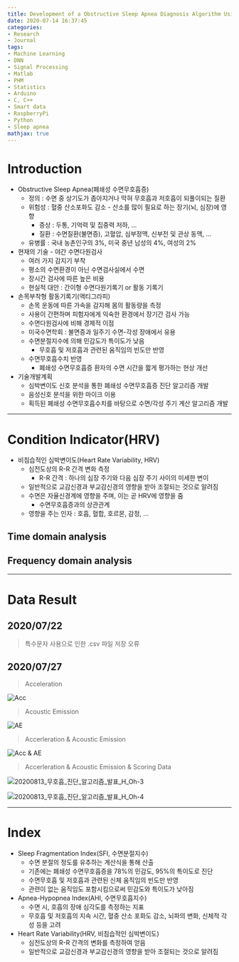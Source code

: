 ```yaml
---
title: Development of a Obstructive Sleep Apnea Diagnosis Algorithm Using HRV
date: 2020-07-14 16:37:45
categories:
- Research
- Journal
tags:
- Machine Learning
- DNN
- Signal Processing
- Matlab
- PHM
- Statistics
- Arduino
- C, C++
- Smart data
- RaspberryPi
- Python
- Sleep apnea
mathjax: true
---
```

# Introduction

+ Obstructive Sleep Apnea(폐쇄성 수면무호흡증)
  + 정의 : 수면 중 상기도가 좁아지거나 막혀 무호흡과 저호흡이 되풀이되는 질환
  + 위험성 : 혈중 산소포화도 감소 - 산소를 많이 필요로 하는 장기(뇌, 심장)에 영향
    + 증상 : 두통, 기억력 및 집중력 저하, ...
    + 질환 : 수면질환(불면증), 고혈압, 심부정맥, 신부전 및 관상 동맥, ...
  + 유병률 : 국내 농촌인구의 3%, 미국 중년 남성의 4%, 여성의 2%
+ 현재의 기술 - 야간 수면다원검사
  + 여러 가지 감지기 부착
  + 평소의 수면환경이 아닌 수면검사실에서 수면
  + 장시간 검사에 따른 높은 비용
  + 현실적 대안 : 간이형 수면다원기록기 or 활동 기록기
+ 손목부착형 활동기록기(액티그라피)
  + 손목 운동에 따른 가속을 감지해 몸의 활동량을 측정
  + 사용이 간편하며 피험자에게 익숙한 환경에서 장기간 검사 가능
  + 수면다원검사에 비해 경제적 이점
  + 미국수면학회 : 불면증과 일주기 수면-각성 장애에서 유용
  + 수면분절지수에 의해 민감도가 특이도가 낮음
    + 무호흡 및 저호흡과 관련된 움직임의 빈도만 반영
  + 수면무호흡수치 반영
    + 폐쇄성 수면무호흡증 환자의 수면 시간을 짧게 평가하는 현상 개선
+ 기술개발계획
  + 심박변이도 신호 분석을 통한 폐쇄성 수면무호흡증 진단 알고리즘 개발
  + 음성신호 분석을 위한 마이크 이용
  + 획득된 폐쇄성 수면무호흡수치를 바탕으로 수면/각성 주기 계산 알고리즘 개발

<!-- More -->

***

# Condition Indicator(HRV)

+ 비침습적인 심박변이도(Heart Rate Variability, HRV)
  + 심전도상의 R-R 간격 변화 측정
    + R-R 간격 : 하나의 심장 주기와 다음 심장 주기 사이의 미세한 변이
  + 일반적으로 교감신경과 부교감신경의 영향을 받아 조절되는 것으로 알려짐
  + 수면은 자율신경계에 영향을 주며, 이는 곧 HRV에 영향을 줌
    + 수면무호흡증과의 상관관계
  + 영향을 주는 인자 : 호흡, 혈합, 호르몬, 감정, ...


## Time domain analysis



## Frequency domain analysis



***

# Data Result

## 2020/07/22

> 특수문자 사용으로 인한 .csv 파일 저장 오류

## 2020/07/27

> Acceleration

![Acc](https://user-images.githubusercontent.com/42334717/88665268-58a7c900-d119-11ea-9861-3e05d5f4c587.jpg)

> Acoustic Emission

![AE](https://user-images.githubusercontent.com/42334717/88665261-56de0580-d119-11ea-86b5-31a9b10bb816.jpg)

> Accerleration & Acoustic Emission

![Acc & AE](https://user-images.githubusercontent.com/42334717/88665402-868d0d80-d119-11ea-8e9f-98daa1f4f6a1.png)

> Accerleration & Acoustic Emission & Scoring Data

![20200813_무호흡_진단_알고리즘_발표_H_Oh-3](https://user-images.githubusercontent.com/42334717/90608792-110aed80-e23e-11ea-9887-a03d635c1e58.jpg)

![20200813_무호흡_진단_알고리즘_발표_H_Oh-4](https://user-images.githubusercontent.com/42334717/90608764-051f2b80-e23e-11ea-9156-8175f6ebb90e.jpg)

***

# Index

+ Sleep Fragmentation Index(SFI, 수면분절지수)
  + 수면 분절의 정도를 유추하는 계산식을 통해 산출
  + 기존에는 폐쇄성 수면무호흡증을 78%의 민감도, 95%의 특이도로 진단
  + 수면무호흡 및 저호흡과 관련된 신체 움직임의 빈도만 반영
  + 관련이 없는 움직임도 포함시킴으로써 민감도와 특이도가 낮아짐
+ Apnea-Hypopnea Index(AHI, 수면무호흡지수)
  + 수면 시, 호흡의 장애 심각도를 측정하는 지표
  + 무호흡 및 저호흡의 지속 시간, 혈중 산소 포화도 감소, 뇌파의 변화, 신체적 각성 등을 고려
+ Heart Rate Variability(HRV, 비침습적인 심박변이도)
  + 심전도상의 R-R 간격의 변화를 측정하여 얻음
  + 일반적으로 교감신경과 부교감신경의 영향을 받아 조절되는 것으로 알려짐